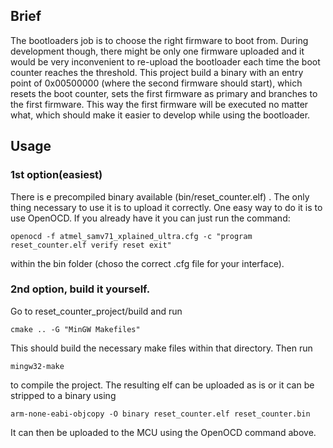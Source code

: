 ## Brief
The bootloaders job is to choose the right firmware to boot from. During development though, there might be only one firmware uploaded and it would be very inconvenient to re-upload the bootloader each time the boot counter reaches the threshold. This project build a binary with an entry point of 0x00500000 (where the second firmware should start), which resets the boot counter, sets the first firmware as primary and branches to the first firmware. This way the first firmware will be executed no matter what, which should make it easier to develop while using the bootloader.

## Usage


### 1st option(easiest)

There is e precompiled binary available (bin/reset_counter.elf) . The only thing necessary to use it is to upload it correctly. One easy way to do it is to use OpenOCD. If you already have it you can just run the command:

```shell
openocd -f atmel_samv71_xplained_ultra.cfg -c "program reset_counter.elf verify reset exit"
```

within the bin folder (choso the correct .cfg file for your interface).

### 2nd option, build it yourself.

Go to reset_counter_project/build and run

```shell
cmake .. -G "MinGW Makefiles"
```

This should build the necessary make files within that directory. Then run

```shell
mingw32-make
```

to compile the project. The resulting elf can be uploaded as is or it can be stripped to a binary using

```shell
arm-none-eabi-objcopy -O binary reset_counter.elf reset_counter.bin
```

It can then be uploaded to the MCU using the OpenOCD command above.
